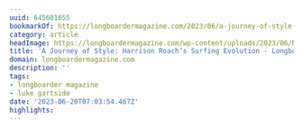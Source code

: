 ```yaml
---
uuid: 645601655
bookmarkOf: https://longboardermagazine.com/2023/06/a-journey-of-style-harrison-roachs-surfing-evolution/
category: article
headImage: https://longboardermagazine.com/wp-content/uploads/2023/06/NewZealand.PH-_A_Dodds__Roark2.jpg
title: 'A Journey of Style: Harrison Roach’s Surfing Evolution - Longboarder Magazine'
domain: longboardermagazine.com
description: ''
tags:
- longboarder magazine
- luke gartside
date: '2023-06-20T07:03:54.467Z'
highlights:
---
```



